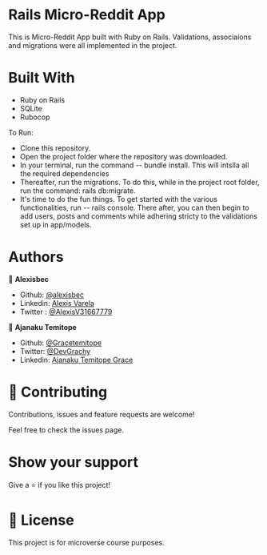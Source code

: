 # Rails Micro-Reddit App

This is Micro-Reddit App built with Ruby on Rails. Validations, associaions and migrations were all implemented in the project. 

# Built With
- Ruby on Rails
- SQLite
- Rubocop

To Run: 
- Clone this repository.
- Open the project folder where the repository was downloaded. 
- In your terminal, run the command -- bundle install. This will intslla all the required dependencies
- Thereafter,  run the migrations. To do this, while in the project root folder, run the command: rails db:migrate.
- It's time to do the fun things. To get started with the various functionalities, run -- rails console. There after, you can then begin to add users, posts and comments while adhering stricty to the validations set up in app/models.  


# Authors

👤 **Alexisbec**
- Github: [@alexisbec](https://github.com/alexisbec)
- Linkedin: [Alexis Varela](www.linkedin.com/in/alexbec)
- Twitter : [@AlexisV31667779](https://twitter.com/AlexisV31667779)

👤 **Ajanaku Temitope**
- Github: [@Gracetemitope](https://github.com/Gracetemitope)
- Twitter: [@DevGrachy](https://twitter.com/DevGrachy)
- Linkedin: [Ajanaku Temitope Grace](https://www.linkedin.com/in/ajanaku-temitope-427778199/)

# 🤝 Contributing

Contributions, issues and feature requests are welcome!

Feel free to check the issues page.

# Show your support
Give a ⭐️ if you like this project!

# 📝 License
This project is for microverse course purposes.